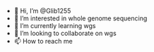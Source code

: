 - 👋 Hi, I’m @Glib1255
- 👀 I’m interested in whole genome sequencing
- 🌱 I’m currently learning wgs
- 💞️ I’m looking to collaborate on wgs
- 📫 How to reach me 

<!---
Glib1255/Glib1255 is a ✨ special ✨ repository because its `README.md` (this file) appears on your GitHub profile.
You can click the Preview link to take a look at your changes.
--->
